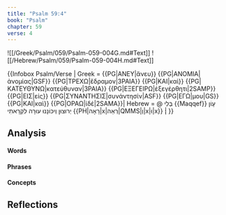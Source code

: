 ```yaml
---
title: "Psalm 59:4"
book: "Psalm"
chapter: 59
verse: 4
---
```

![[/Greek/Psalm/059/Psalm-059-004G.md#Text]]
![[/Hebrew/Psalm/059/Psalm-059-004H.md#Text]]

{{Infobox Psalm/Verse |
  Greek = {{PG|ΑΝΕΥ|ἄνευ}}
{{PG|ΑΝΟΜΙΑ|ἀνομίας|GSF}}
{{PG|ΤΡΕΧΩ|ἔδραμον|3PAIA}}
{{PG|ΚΑΙ|καὶ}}
{{PG|ΚΑΤΕΥΘΥΝΩ|κατεύθυναν|3PAIA}}
{{PG|ΕΞΕΓΕΙΡΩ|ἐξεγέρθητι|2SAMP}}
{{PG|ΕΙΣ|εἰς}}
{{PG|ΣΥΝΑΝΤΗΣΙΣ|συνάντησίν|ASF}}
{{PG|ΕΓΩ|μου|GS}}
{{PG|ΚΑΙ|καὶ}}
{{PG|ΟΡΑΩ|ἰδέ|2SAMA}}|
  Hebrew = @
בְּלִי
{{Maqqef}}
עָוֹן
יְרוּצוּן
וְיִכּוֹנָנוּ
עוּרָה
לִקְרָאתִי
{{PH|רָאָה|x|רְאֵה|QMMS|וְ|x|וּ|x}}
׃|
}}

## Analysis

#### Words

#### Phrases

#### Concepts

## Reflections
